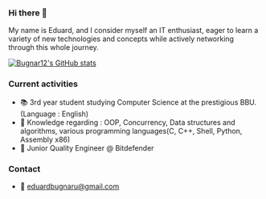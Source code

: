 ### Hi there 👋

My name is Eduard, and I consider myself an IT enthusiast, eager to learn a variety of new technologies and concepts while actively networking through this whole journey. 

[![Bugnar12's GitHub stats](https://github-readme-stats.vercel.app/api?username=Bugnar12)](https://github.com/Bugnar12/github-readme-stats)

### Current activities

- :books: 3rd year student studying Computer Science at the prestigious BBU. (Language : English)
- :floppy_disk: Knowledge regarding : OOP, Concurrency, Data structures and algorithms, various programming languages(C, C++, Shell, Python, Assembly x86)
- :office: Junior Quality Engineer @ Bitdefender

### Contact
- :email: eduardbugnaru@gmail.com
  
